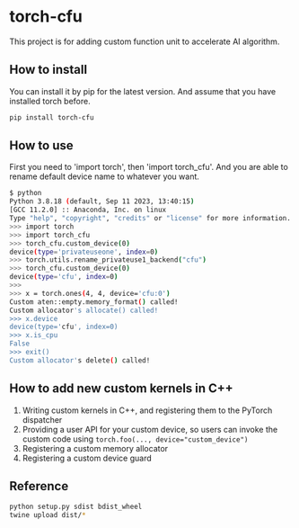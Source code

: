 # torch-cfu

This project is for adding custom function unit to accelerate AI algorithm. 

## How to install

You can install it by pip for the latest version. And assume that you have installed torch before.

``` bash
pip install torch-cfu
```

## How to use 

First you need to 'import torch', then 'import torch_cfu'. And you are able to rename default device name to whatever you want.

``` bash
$ python
Python 3.8.18 (default, Sep 11 2023, 13:40:15) 
[GCC 11.2.0] :: Anaconda, Inc. on linux
Type "help", "copyright", "credits" or "license" for more information.
>>> import torch
>>> import torch_cfu
>>> torch_cfu.custom_device(0)
device(type='privateuseone', index=0)
>>> torch.utils.rename_privateuse1_backend("cfu")
>>> torch_cfu.custom_device(0)
device(type='cfu', index=0)
>>>
>>> x = torch.ones(4, 4, device='cfu:0')
Custom aten::empty.memory_format() called!
Custom allocator's allocate() called!
>>> x.device
device(type='cfu', index=0)
>>> x.is_cpu
False
>>> exit()
Custom allocator's delete() called!
```

## How to add new custom kernels in C++

1. Writing custom kernels in C++, and registering them to the PyTorch dispatcher
2. Providing a user API for your custom device, so users can invoke the custom code using `torch.foo(..., device="custom_device")`
3. Registering a custom memory allocator
4. Registering a custom device guard

## Reference

``` bash
python setup.py sdist bdist_wheel
twine upload dist/*
```
